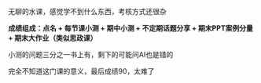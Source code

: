 无聊的水课，感觉学不到什么东西，考核方式还很杂

**成绩组成：点名 + 每节课小测 + 期中小测 + 不定期话题分享 + 期末PPT案例分量+ 期末大作业（类似思政课）**

小测的问题三分之一书上有，剩下的可能问AI也是错的

完全不知道这门课的意义，最后成绩90，太难了